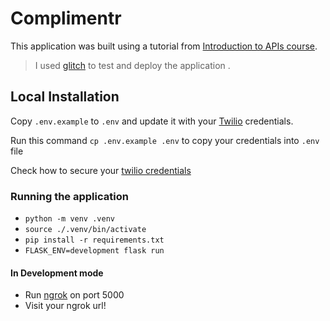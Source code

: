 # Complimentr

This application was built using a tutorial from  [Introduction to APIs course](https://www.youtube.com/watch?v=GZvSYJDk-us&t=5527s).

>  I used [glitch](https://glitch.com/) to test and deploy the application . 



## Local Installation

Copy `.env.example` to `.env` and update it with your [Twilio](https://twilio.com) credentials.

Run this command `cp .env.example .env` to copy your credentials into `.env` file

Check how to secure your [twilio credentials](https://www.twilio.com/docs/usage/secure-credentials)

### Running the application

* `python -m venv .venv`
* `source ./.venv/bin/activate`
* `pip install -r requirements.txt`
* `FLASK_ENV=development flask run`

#### In Development mode

* Run [ngrok](https://ngrok.com/) on port 5000
* Visit your ngrok url!
